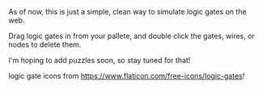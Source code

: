 
As of now, this is just a simple, clean way to simulate logic gates on the web.

Drag logic gates in from your pallete, and double click the gates, wires, or nodes to delete them. 

I'm hoping to add puzzles soon, so stay tuned for that!

logic gate icons from https://www.flaticon.com/free-icons/logic-gates!
